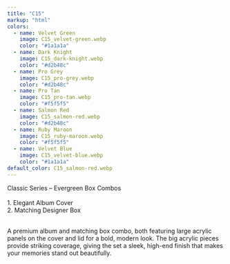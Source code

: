 ```yaml
---
title: "C15"
markup: "html"
colors:
  - name: Velvet Green
    image: C15_velvet-green.webp
    color: "#1a1a1a"
  - name: Dark Knight
    image: C15_dark-knight.webp
    color: "#d2b48c"
  - name: Pro Grey
    image: C15_pro-grey.webp
    color: "#d2b48c"
  - name: Pro Tan
    image: C15_pro-tan.webp
    color: "#f5f5f5"
  - name: Salmon Red
    image: C15_salmon-red.webp
    color: "#d2b48c"
  - name: Ruby Maroon
    image: C15_ruby-maroon.webp
    color: "#f5f5f5"
  - name: Velvet Blue
    image: C15_velvet-blue.webp
    color: "#1a1a1a"
default_color: C15_salmon-red.webp
---
```


Classic Series – Evergreen Box Combos <br><br> <span class='text-b font-medium text-lime-300 mb-1'> 1. Elegant Album Cover<br> 2. Matching Designer Box<br><br> </span> <div class='max-w-xl mx-auto'> A premium album and matching box combo, both featuring large acrylic panels on the cover and lid for a bold, modern look. The big acrylic pieces provide striking coverage, giving the set a sleek, high-end finish that makes your memories stand out beautifully. </div>
